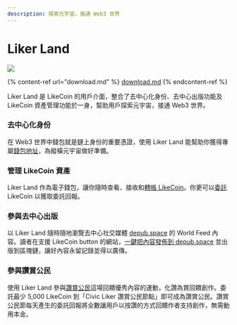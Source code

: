 ```yaml
---
description: 探索元宇宙，接通 Web3 世界
---
```


# Liker Land

![](../../.gitbook/assets/likecoin\_ad72\_appstore4\_fullpic\_chi.png)

{% content-ref url="download.md" %}
[download.md](download.md)
{% endcontent-ref %}

Liker Land 是 LikeCoin 的用戶介面，整合了去中心化身份、去中心出版功能及 LikeCoin 資產管理功能於一身，幫助用戶探索元宇宙，接通 Web3 世界。

### 去中心化身份

在 Web3 世界中錢包就是鏈上身份的重要憑證，使用 Liker Land 能幫助你獲得專屬[錢包地址](../../guides/wallet/wallet-address.md)，為縱橫元宇宙做好準備。

### 管理 LikeCoin 資產

Liker Land 作為電子錢包，讓你隨時查看、接收和[轉帳 LikeCoin](../../guides/wallet/like-pay.md)。你更可以[委託](../../guides/stake/) LikeCoin 以獲取委託回報。

### 參與去中心出版

以 Liker Land 隨時隨地瀏覽去中心社交媒體 [depub.space](../depub.space/) 的 World Feed 內容。讀者在支援 LikeCoin button 的網站，[一鍵把內容發佈到 depub.space](superlike.md) 並出版到區塊鏈，讓好內容永留記錄並得以廣傳。

### 參與讚賞公民

使用 Liker Land 參與[讚賞公民](../civic-liker/)這場回饋優秀內容的運動，化讚為賞回饋創作。委託最少 5,000 LikeCoin 到「Civic Liker 讚賞公民節點」即可成為讚賞公民。讚賞公民節每天產生的委託回報將全數讓用戶以按讚的方式回饋作者支持創作，無需動用本金。
